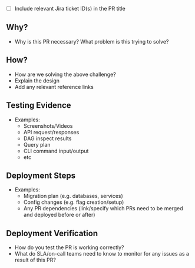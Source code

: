 - [ ] Include relevant Jira ticket ID(s) in the PR title

Why?
----
- Why is this PR necessary? What problem is this trying to solve?

How?
----
- How are we solving the above challenge?
- Explain the design
- Add any relevant reference links

Testing Evidence
----------------
- Examples:
  - Screenshots/Videos
  - API request/responses
  - DAG inspect results
  - Query plan
  - CLI command input/output
  - etc

Deployment Steps
----------------
- Examples:
  - Migration plan (e.g. databases, services)
  - Config changes (e.g. flag creation/setup)
  - Any PR dependencies (link/specify which PRs need to be merged and deployed before or after)

Deployment Verification
-----------------------
- How do you test the PR is working correctly?
- What do SLA/on-call teams need to know to monitor for any issues as a result of this PR?
